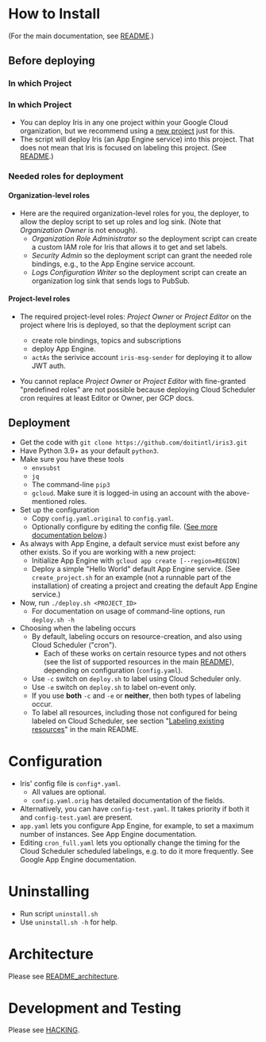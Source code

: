 # How to Install

(For the main documentation, see [README](./README.md).)

## Before deploying

### In which Project 
### In which Project 

* You can deploy Iris in any one project within your Google Cloud organization, but we recommend using a [new project](https://cloud.google.com/resource-manager/docs/creating-managing-projects#creating_a_project) just for this.
* The script will deploy Iris (an App Engine service) into this project. That does not mean that Iris is focused on labeling this project. (See [README](./README.md).)

### Needed roles for deployment
#### Organization-level roles

* Here are the required organization-level roles for you, the deployer, to allow the deploy script to set up roles and log sink. (Note that *Organization Owner* is not enough).
    * *Organization Role Administrator* so the deployment script can create a custom IAM role for Iris that allows it to get and set labels.
    * *Security Admin* so the deployment script can grant the needed role bindings, e.g., to the App Engine service account.
    * *Logs Configuration Writer* so the deployment script can create an organization log sink that sends logs to
      PubSub.

#### Project-level roles
* The required project-level roles: *Project Owner* or *Project Editor* on the project where Iris is deployed, so that the deployment script can 
  * create role bindings, topics and subscriptions
  * deploy App Engine. 
  * `actAs` the serivice account `iris-msg-sender` for deploying it to allow JWT auth.

* You cannot replace  *Project Owner* or *Project Editor* with fine-granted "predefined roles" are not possible because deploying Cloud Scheduler cron requires at least Editor or Owner, per GCP docs.

## Deployment

* Get the code with `git clone https://github.com/doitintl/iris3.git`
* Have Python 3.9+ as your default `python3`.
* Make sure you have these tools
    * `envsubst`
    * `jq`
    * The command-line `pip3`
    * `gcloud`. Make sure it is logged-in using an account with the above-mentioned roles.
* Set up the configuration
    * Copy `config.yaml.original` to `config.yaml`.
    * Optionally configure by editing the config file. ([See more documentation below](#configuration).)
* As always with App Engine, a default service must exist before any other exists. So if you are working with a new project:
  * Initialize App Engine with `gcloud app create [--region=REGION]`
  * Deploy a simple "Hello World" default App Engine service. (See `create_project.sh` for an example (not a runnable part of the installation) of creating a project and creating the default App Engine service.)
* Now, run `./deploy.sh <PROJECT_ID> `
  * For documentation on usage of command-line options, run `deploy.sh -h` 
* Choosing when the labeling occurs
  * By default, labeling occurs on resource-creation, and also using Cloud Scheduler ("cron"). 
    * Each of these works on certain resource types and not others (see the list of supported resources in the main [README](README.md)), depending on configuration (`config.yaml`).
  * Use `-c` switch on `deploy.sh` to label using Cloud Scheduler only.
  * Use `-e` switch on `deploy.sh` to label on-event only.
  * If you use **both** `-c` and `-e` or **neither**, then both types of labeling occur.
  * To label all resources, including those not configured for being labeled on Cloud Scheduler, see section "[Labeling existing resources](README.md#labeling-existing-resources)" in the main README. 


# Configuration

* Iris' config file is `config*.yaml`.
    * All values are optional.
    * `config.yaml.orig` has detailed documentation of the fields.
* Alternatively, you can have `config-test.yaml`. It takes priority if both it and `config-test.yaml` are present.
* `app.yaml` lets you configure App Engine, for example, to set a maximum number of instances. See App Engine documentation.
* Editing `cron_full.yaml` lets you optionally change the timing for the Cloud Scheduler scheduled labelings, e.g. to do it more frequently. See Google App Engine documentation.

# Uninstalling

* Run script `uninstall.sh`
* Use `uninstall.sh -h` for help.

# Architecture
Please see [README_architecture](README_architecture.md).

# Development and Testing
Please see [HACKING](./HACKING.md).
 